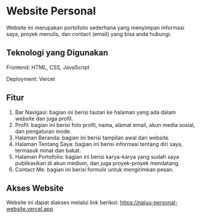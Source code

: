 # Website Personal
Website ini merupakan portofolio sederhana yang menyimpan informasi saya, proyek menulis, dan contact (email) yang bisa anda hubungi.

## Teknologi yang Digunakan

Frontend: HTML, CSS, JavaScript

Deployment: Vercel

## Fitur
1. Bar Navigasi: bagian ini berisi tautan ke halaman yang ada dalam website dan juga profil.
2. Profil: bagian ini berisi foto profil, nama, alamat email, akun media sosial, dan pengaturan mode.
3. Halaman Beranda: bagian ini berisi tampilan awal dari website.
4. Halaman Tentang Saya: bagian ini berisi informasi tentang diri saya, termasuk minat dan bakat.
5. Halaman Portofolio: bagian ini berisi karya-karya yang sudah saya publikasikan di akun medium, dan juga proyek-proyek mendatang.
6. Contact Me: bagian ini berisi formulir untuk mengirimkan pesan.

## Akses Website

Website ini dapat diakses melalui link berikut: https://najuu-personal-website.vercel.app

